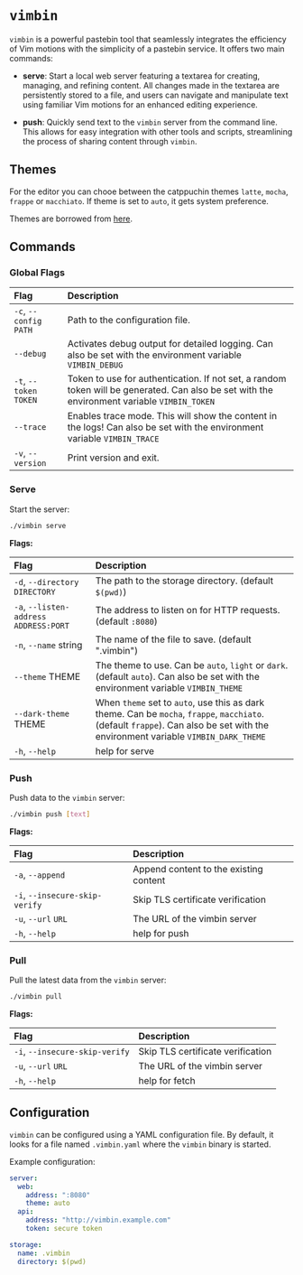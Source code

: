 # `vimbin`

`vimbin` is a powerful pastebin tool that seamlessly integrates the efficiency of Vim motions with the simplicity of a pastebin service. It offers two main commands:

- **serve**: Start a local web server featuring a textarea for creating, managing, and refining content. All changes made in the textarea are persistently stored to a file, and users can navigate and manipulate text using familiar Vim motions for an enhanced editing experience.

- **push**: Quickly send text to the `vimbin` server from the command line. This allows for easy integration with other tools and scripts, streamlining the process of sharing content through `vimbin`.

## Themes

For the editor you can chooe between the catppuchin themes `latte`, `mocha`, `frappe` or `macchiato`. If theme is set to `auto`, it gets system preference.

Themes are borrowed from [here](https://github.com/catppuccin/codemirror).

## Commands

### Global Flags

| Flag                    | Description                                                                                                                                 |
| :---------------------- | :------------------------------------------------------------------------------------------------------------------------------------------ |
| `-c`, `--config` `PATH` | Path to the configuration file.                                                                                                             |
| `--debug`               | Activates debug output for detailed logging. Can also be set with the environment variable `VIMBIN_DEBUG`                                   |
| `-t`, `--token` `TOKEN` | Token to use for authentication. If not set, a random token will be generated. Can also be set with the environment variable `VIMBIN_TOKEN` |
| `--trace`               | Enables trace mode. This will show the content in the logs! Can also be set with the environment variable `VIMBIN_TRACE`                    |
| `-v`, `--version`       | Print version and exit.                                                                                                                     |

### Serve

Start the server:

```bash
./vimbin serve
```

**Flags:**

| Flag                                    | Description                                                                                                                                                                      |
| :-------------------------------------- | :------------------------------------------------------------------------------------------------------------------------------------------------------------------------------- |
| `-d`, `--directory` `DIRECTORY`         | The path to the storage directory. (default `$(pwd)`)                                                                                                                            |
| `-a`, `--listen-address` `ADDRESS:PORT` | The address to listen on for HTTP requests. (default `:8080`)                                                                                                                    |
| `-n`, `--name` string                   | The name of the file to save. (default ".vimbin")                                                                                                                                |
| `--theme` THEME                         | The theme to use. Can be `auto`, `light` or `dark`. (default `auto`). Can also be set with the environment variable `VIMBIN_THEME`                                               |
| `--dark-theme` THEME                    | When `theme` set to `auto`, use this as dark theme. Can be `mocha`, `frappe`, `macchiato`. (default `frappe`). Can also be set with the environment variable `VIMBIN_DARK_THEME` |
| `-h`, `--help`                          | help for serve                                                                                                                                                                   |

### Push

Push data to the `vimbin` server:

```bash
./vimbin push [text]
```

**Flags:**

| Flag                           | Description                            |
| :----------------------------- | :------------------------------------- |
| `-a`, `--append`               | Append content to the existing content |
| `-i`, `--insecure-skip-verify` | Skip TLS certificate verification      |
| `-u`, `--url` `URL`            | The URL of the vimbin server           |
| `-h`, `--help`                 | help for push                          |

### Pull

Pull the latest data from the `vimbin` server:

```bash
./vimbin pull
```

**Flags:**

| Flag                           | Description                       |
| :----------------------------- | :-------------------------------- |
| `-i`, `--insecure-skip-verify` | Skip TLS certificate verification |
| `-u`, `--url` `URL`            | The URL of the vimbin server      |
| `-h`, `--help`                 | help for fetch                    |

## Configuration

`vimbin` can be configured using a YAML configuration file. By default, it looks for a file named `.vimbin.yaml` where the `vimbin` binary is started.

Example configuration:

```yaml
server:
  web:
    address: ":8080"
    theme: auto
  api:
    address: "http://vimbin.example.com"
    token: secure token

storage:
  name: .vimbin
  directory: $(pwd)
```

